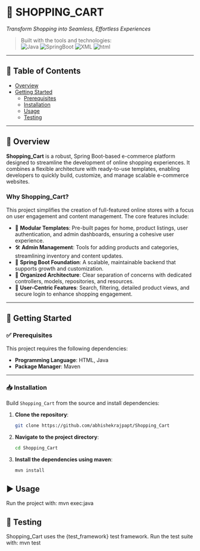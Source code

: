 # 🛒 SHOPPING_CART

_Transform Shopping into Seamless, Effortless Experiences_

> Built with the tools and technologies:  
> ![Java](https://img.shields.io/badge/language-Java-blue) ![SpringBoot](https://img.shields.io/badge/Backend_Framework-SpringBoot-blue) ![XML](https://img.shields.io/badge/Build-Maven-blue)  ![html](https://img.shields.io/badge/Web-Html-red)  

---

## 📑 Table of Contents
- [Overview](#overview)
- [Getting Started](#getting-started)
  - [Prerequisites](#prerequisites)
  - [Installation](#installation)
  - [Usage](#usage)
  - [Testing](#testing)

---

## 📌 Overview

**Shopping_Cart** is a robust, Spring Boot-based e-commerce platform designed to streamline the development of online shopping experiences. It combines a flexible architecture with ready-to-use templates, enabling developers to quickly build, customize, and manage scalable e-commerce websites.

### Why Shopping_Cart?

This project simplifies the creation of full-featured online stores with a focus on user engagement and content management. The core features include:

- 🔧 **Modular Templates**: Pre-built pages for home, product listings, user authentication, and admin dashboards, ensuring a cohesive user experience.
- 🛠️ **Admin Management**: Tools for adding products and categories, streamlining inventory and content updates.
- 🚀 **Spring Boot Foundation**: A scalable, maintainable backend that supports growth and customization.
- 📁 **Organized Architecture**: Clear separation of concerns with dedicated controllers, models, repositories, and resources.
- 👤 **User-Centric Features**: Search, filtering, detailed product views, and secure login to enhance shopping engagement.

---

## 🚀 Getting Started

### ✅ Prerequisites

This project requires the following dependencies:

- **Programming Language**: HTML, Java  
- **Package Manager**: Maven

---

### 📥 Installation

Build `Shopping_Cart` from the source and install dependencies:

1. **Clone the repository**:
   ```bash
   git clone https://github.com/abhishekrajpapt/Shopping_Cart
   
2. **Navigate to the project directory**:
   ```bash
   cd Shopping_Cart
   
3. **Install the dependencies using maven**:
   ```bash
   mvn install
   
## ▶️ Usage
   Run the project with: mvn exec:java
   
## 🧪 Testing
  Shopping_Cart uses the {test_framework} test framework. Run the test suite with: mvn test




